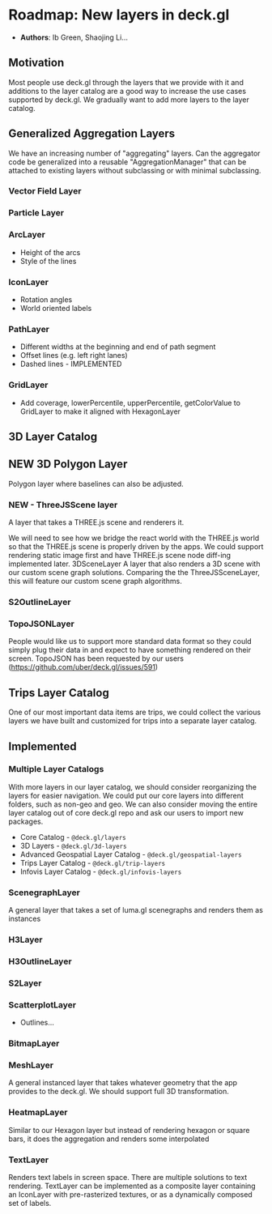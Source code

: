# Roadmap: New layers in deck.gl

* **Authors**: Ib Green, Shaojing Li...

## Motivation

Most people use deck.gl through the layers that we provide with it and additions to the layer catalog are a good way to increase the use cases supported by deck.gl. We gradually want to add more layers to the layer catalog.

## Generalized Aggregation Layers

We have an increasing number of "aggregating" layers. Can the aggregator code be generalized into a reusable "AggregationManager" that can be attached to existing layers without subclassing or with minimal subclassing.

### Vector Field Layer

### Particle Layer

### ArcLayer

* Height of the arcs
* Style of the lines

### IconLayer

* Rotation angles
* World oriented labels

### PathLayer

* Different widths at the beginning and end of path segment
* Offset lines (e.g. left right lanes)
* Dashed lines - IMPLEMENTED

### GridLayer
* Add coverage, lowerPercentile, upperPercentile, getColorValue to GridLayer to make it aligned with HexagonLayer

## 3D Layer Catalog

## NEW 3D Polygon Layer

Polygon layer where baselines can also be adjusted.

### NEW - ThreeJSScene layer

A layer that takes a THREE.js scene and renderers it.

We will need to see how we bridge the react world with the THREE.js world so that the THREE.js scene is properly driven by the apps. We could support rendering static image first and have THREE.js scene node diff-ing implemented later.
3DSceneLayer
A layer that also renders a 3D scene with our custom scene graph solutions. Comparing the the ThreeJSSceneLayer, this will feature our custom scene graph algorithms.

### S2OutlineLayer

### TopoJSONLayer

People would like us to support more standard data format so they could simply plug their data in and expect to have something rendered on their screen. TopoJSON has been requested by our users (https://github.com/uber/deck.gl/issues/591)

## Trips Layer Catalog

One of our most important data items are trips, we could collect the various layers we have built and customized for trips into a separate layer catalog.

## Implemented

### Multiple Layer Catalogs

With more layers in our layer catalog, we should consider reorganizing the layers for easier navigation. We could put our core layers into different folders, such as non-geo and geo. We can also consider moving the entire layer catalog out of core deck.gl repo and ask our users to import new packages.

* Core Catalog - `@deck.gl/layers`
* 3D Layers - `@deck.gl/3d-layers`
* Advanced Geospatial Layer Catalog - `@deck.gl/geospatial-layers`
* Trips Layer Catalog - `@deck.gl/trip-layers`
* Infovis Layer Catalog - `@deck.gl/infovis-layers`

### ScenegraphLayer

A general layer that takes a set of luma.gl scenegraphs and renders them as instances

### H3Layer

### H3OutlineLayer

### S2Layer

### ScatterplotLayer

* Outlines...

### BitmapLayer

### MeshLayer

A general instanced layer that takes whatever geometry that the app provides to the deck.gl. We should support full 3D transformation.

### HeatmapLayer

Similar to our Hexagon layer but instead of rendering hexagon or square bars, it does the aggregation and renders some interpolated

### TextLayer

Renders text labels in screen space. There are multiple solutions to text rendering. TextLayer can be implemented as a composite layer containing an IconLayer with pre-rasterized textures, or as a dynamically composed set of labels.

